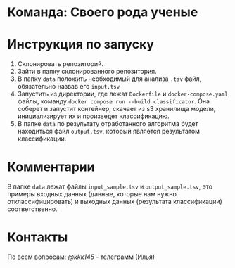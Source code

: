 # Команда: Своего рода ученые

# Инструкция по запуску
1. Склонировать репозиторий.
2. Зайти в папку склонированного репозитория.
3. В папку ```data``` положить необходимый для анализа ```.tsv``` файл, обязательно назвав его ```input.tsv```
4. Запустить из директории, где лежат ```Dockerfile``` и ```docker-compose.yaml``` файлы,  команду ```docker compose run --build classificator```. Она соберет и запустит контейнер, скачает из s3 хранилища модели, инициализирует их и произведет классификацию.
5. В папке ```data``` по результату отработанного алгоритма будет находиться файл ```output.tsv```, который является результатом классификации.


# Комментарии 
В папке ```data``` лежат файлы ```input_sample.tsv``` и ```output_sample.tsv```, это примеры входных данных (данные, которые нам нужно отклассифицировать) и выходных данных (результата классификации) соответственно.

# Контакты
По всем вопросам:
*@kkk145* - телеграмм (Илья)
